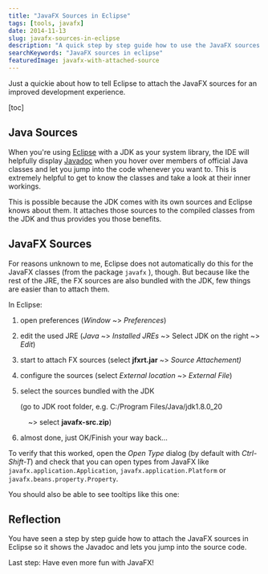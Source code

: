 ```yaml
---
title: "JavaFX Sources in Eclipse"
tags: [tools, javafx]
date: 2014-11-13
slug: javafx-sources-in-eclipse
description: "A quick step by step guide how to use the JavaFX sources in Eclipse by attaching them to the current JDK."
searchKeywords: "JavaFX sources in eclipse"
featuredImage: javafx-with-attached-source
---
```


Just a quickie about how to tell Eclipse to attach the JavaFX sources for an improved development experience.

[toc]

## Java Sources

When you're using [Eclipse](http://eclipse.org/) with a JDK as your system library, the IDE will helpfully display [Javadoc](https://en.wikipedia.org/wiki/Javadoc) when you hover over members of official Java classes and let you jump into the code whenever you want to.
This is extremely helpful to get to know the classes and take a look at their inner workings.

This is possible because the JDK comes with its own sources and Eclipse knows about them.
It attaches those sources to the compiled classes from the JDK and thus provides you those benefits.

## JavaFX Sources

For reasons unknown to me, Eclipse does not automatically do this for the JavaFX classes (from the package `javafx` ), though.
But because like the rest of the JRE, the FX sources are also bundled with the JDK, few things are easier than to attach them.

In Eclipse:

1. open preferences (*Window* \~&gt; *Preferences*)
2. edit the used JRE (*Java* \~&gt; *Installed JREs* \~&gt; Select JDK on the right \~&gt; *Edit*)
3. start to attach FX sources (select **jfxrt.jar** \~&gt; *Source Attachement)*
4. configure the sources (select *External location* \~&gt; *External File*)
5. select the sources bundled with the JDK

	(go to JDK root folder, e.g. C:/Program Files/Java/jdk1.8.0\_20

	    \~&gt; select **javafx-src.zip**)

6. almost done, just OK/Finish your way back...

To verify that this worked, open the *Open Type* dialog (by default with *Ctrl-Shift-T*) and check that you can open types from JavaFX like `javafx.application.Application`, `javafx.application.Platform` or `javafx.beans.property.Property`.

You should also be able to see tooltips like this one:

<contentimage slug="javafx-with-attached-source"></contentimage>

## Reflection

You have seen a step by step guide how to attach the JavaFX sources in Eclipse so it shows the Javadoc and lets you jump into the source code.

Last step: Have even more fun with JavaFX!

